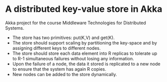 # A distributed key-value store in Akka

Akka project for the course Middleware Technologies for Distributed Systems.

- The store has two primitives: put(K,V) and get(K).
- The store should support scaling by partitioning the key-space and by assigning different keys to different nodes.
- The store should store each data element into R replicas to tolerate up to R-1 simultaneous failures without losing any information.
- Upon the failure of a node, the data it stored is replicated to a new node to ensure that the system has again R copies.
- New nodes can be added to the store dynamically.
